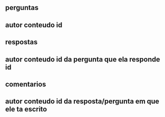 perguntas 
---------------
autor
conteudo
id
---------------

respostas
---------------
autor
conteudo
id da pergunta que ela responde
id
---------------

comentarios
---------------
autor
conteudo
id da resposta/pergunta em que ele ta escrito
---------------